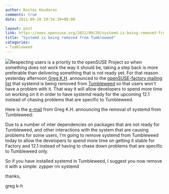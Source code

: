 ```yaml
---
author: Kostas Koudaras
comments: true
date: 2011-09-20 19:54:39+00:00

layout: post
link: https://news.opensuse.org/2011/09/20/systemd-is-being-removed-from-tumbleweed/
title: "Systemd is being removed from Tumbleweed"
categories:
- Tumbleweed
---
```



![](http://linux.ioda.net/openSUSE/git/art/00assets/logo/tumbleweed/tumbleweed4.svg)Respecting users is a priority to the openSUSE Project so when something does not work the way it should be, taking a step back is more preferable than delivering something that is not ready yet. For that reason yesterday afternoon[ Greg K.H](http://www.kroah.com/). announced to the [openSUSE-factory mailing list](http://lists.opensuse.org/opensuse-factory/) that systemd is being removed from [Tumbleweed](http://en.opensuse.org/Portal:Tumbleweed) so that users won't have a problem with it. That way it will allow developers to spend more time on working on it in order to have systemd ready for the upcoming 12.1 instead of chasing problems that are specific to Tumbleweed.


Here is the [e-mail](http://lists.opensuse.org/opensuse-factory/2011-09/msg00877.html) from Greg K.H. announcing the removal of systemd from Tumbleweed:

Due to a number of inter dependencies on packages that are not ready for
Tumbleweed, and other interactions with the system that are causing
problems for some users, I'm going to remove systemd from Tumbleweed
today to allow the developers to spend more time on getting it stable
for Factory and 12.1 instead of having to chase down problems that are
specific to Tumbleweed only.

So if you have installed systemd in Tumbleweed, I suggest you now remove
it with a simple:
zypper rm systemd

thanks,

greg k-h		
